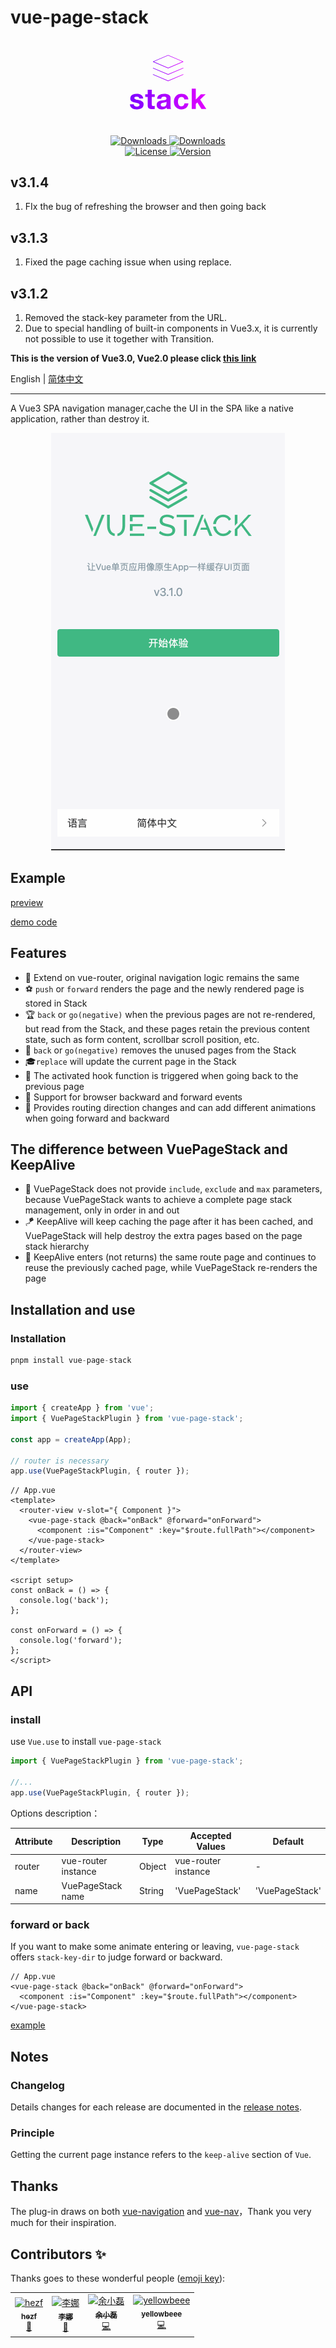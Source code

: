 # vue-page-stack

<p align="center">
  <svg width="200" viewBox="0 0 327.31497027104996 221.87499999999997" class="looka-1j8o68f">
         <defs id="SvgjsDefs1620">
            <linearGradient id="SvgjsLinearGradient1627">
              <stop id="SvgjsStop1628" stop-color="#7f00ff" offset="0"></stop>
              <stop id="SvgjsStop1629" stop-color="#e100ff" offset="1"></stop>
            </linearGradient>
            <linearGradient id="SvgjsLinearGradient1630">
              <stop id="SvgjsStop1631" stop-color="#7f00ff" offset="0"></stop>
              <stop id="SvgjsStop1632" stop-color="#e100ff" offset="1"></stop>
            </linearGradient>
            <linearGradient id="SvgjsLinearGradient1633">
              <stop id="SvgjsStop1634" stop-color="#7f00ff" offset="0"></stop>
              <stop id="SvgjsStop1635" stop-color="#e100ff" offset="1"></stop>
            </linearGradient>
          </defs>
          <g
            id="SvgjsG1622"
            featurekey="symbolFeature-0"
            transform="matrix(1.4392189553564954,0,0,1.4392189553564954,92.03904948708293,2.2474866792680075)"
            fill="url(#SvgjsLinearGradient1630)"
          >
            <path
              xmlns="http://www.w3.org/2000/svg"
              d="M22.53,38.82,49.8,50.46a.5.5,0,0,0,.39,0L77.47,38.82a.5.5,0,0,0,0-.92L50.2,26.27a.51.51,0,0,0-.39,0L22.53,37.9a.5.5,0,0,0,0,.92ZM50,27.27,76,38.36,50,49.46,24,38.36Z"
            ></path>
            <path
              xmlns="http://www.w3.org/2000/svg"
              d="M77.08,61.18,50,72.73,22.92,61.18a.5.5,0,1,0-.39.92L49.8,73.73a.5.5,0,0,0,.39,0L77.47,62.1a.5.5,0,1,0-.39-.92Z"
            ></path>
            <path
              xmlns="http://www.w3.org/2000/svg"
              d="M77.08,49.54,50,61.09,22.92,49.54a.5.5,0,0,0-.39.92L49.8,62.1a.5.5,0,0,0,.39,0L77.47,50.46a.5.5,0,1,0-.39-.92Z"
            ></path>
          </g>
          <g
            id="SvgjsG1623"
            featurekey="nameFeature-0"
            transform="matrix(1.8679716093169987,0,0,1.8679716093169987,61.833154108940406,106.63040557324561)"
            fill="url(#SvgjsLinearGradient1633)"
          >
            <path
              d="M10.64 18.76 c2.7733 0 4.94 0.56004 6.5 1.68 s2.4333 2.76 2.62 4.92 l-5.4 0 c-0.08 -0.98668 -0.44 -1.7 -1.08 -2.14 s-1.5733 -0.66 -2.8 -0.66 c-1.0667 0 -1.86 0.16 -2.38 0.48 s-0.78 0.8 -0.78 1.44 c0 0.48 0.17332 0.88 0.52 1.2 s0.87336 0.6 1.58 0.84 s1.4867 0.44 2.34 0.6 c2.5867 0.50668 4.4132 1.0267 5.48 1.56 s1.8467 1.1733 2.34 1.92 s0.74 1.6667 0.74 2.76 c0 2.32 -0.84668 4.1 -2.54 5.34 s-3.9933 1.86 -6.9 1.86 c-3.04 0 -5.4068 -0.65332 -7.1 -1.96 s-2.5666 -3.08 -2.62 -5.32 l5.4 0 c0 1.0667 0.41332 1.9134 1.24 2.54 s1.8667 0.94 3.12 0.94 c1.0667 0 1.9534 -0.23332 2.66 -0.7 s1.06 -1.1134 1.06 -1.94 c0 -0.53332 -0.22 -0.97332 -0.66 -1.32 s-1.06 -0.65336 -1.86 -0.92004 s-2.04 -0.57336 -3.72 -0.92004 c-1.3333 -0.26668 -2.52 -0.62668 -3.56 -1.08 s-1.8333 -1.0466 -2.38 -1.78 s-0.82 -1.6333 -0.82 -2.7 c0 -1.36 0.32668 -2.5467 0.98 -3.56 s1.6533 -1.78 3 -2.3 s3.02 -0.78 5.02 -0.78 z M31.747 13.120000000000001 l0.000039062 6.2 l4.16 0 l0 3.8 l-4.16 0 l0 10.24 c0 0.96 0.16 1.6 0.48 1.92 s0.96 0.48 1.92 0.48 c0.69332 0 1.28 -0.05332 1.76 -0.16 l0 4.44 c-0.8 0.13332 -1.92 0.2 -3.36 0.2 c-2.1867 0 -3.8134 -0.37332 -4.88 -1.12 s-1.6 -2.04 -1.6 -3.88 l0 -12.12 l-3.44 0 l0 -3.8 l3.44 0 l0 -6.2 l5.68 0 z M49.054 18.76 c6.0268 0.02668 9.04 1.9866 9.04 5.88 l0 10.96 c0 2.0267 0.24 3.4934 0.72 4.4 l-5.76 0 c-0.21332 -0.64 -0.34664 -1.3067 -0.39996 -2 c-1.68 1.7067 -4 2.56 -6.96 2.56 c-2.16 0 -3.8733 -0.54668 -5.14 -1.64 s-1.9 -2.6133 -1.9 -4.56 c0 -1.8933 0.6 -3.36 1.8 -4.4 c1.2267 -1.0933 3.4534 -1.7866 6.68 -2.08 c2.2933 -0.24 3.7466 -0.54 4.36 -0.9 s0.92 -0.91332 0.92 -1.66 c0 -0.93332 -0.28 -1.6266 -0.84 -2.08 s-1.4933 -0.68 -2.8 -0.68 c-1.2 0 -2.1067 0.24668 -2.72 0.74 s-0.97332 1.2866 -1.08 2.38 l-5.68 0 c0.13332 -2.2667 1.0666 -3.9867 2.8 -5.16 s4.0532 -1.76 6.96 -1.76 z M44.334 34.12 c0 1.76 1.16 2.64 3.48 2.64 c3.04 -0.02668 4.5732 -1.5867 4.6 -4.68 l0 -2.2 c-0.45332 0.45332 -1.6 0.78664 -3.44 0.99996 c-1.6 0.18668 -2.7733 0.51336 -3.52 0.98004 s-1.12 1.22 -1.12 2.26 z M73.321 18.76 c2.8 0 5.08 0.71328 6.84 2.14 s2.72 3.3267 2.88 5.7 l-5.56 0 c-0.37332 -2.3733 -1.7733 -3.56 -4.2 -3.56 c-1.4933 0 -2.6733 0.61332 -3.54 1.84 s-1.3 2.8534 -1.3 4.88 c0 1.9467 0.41332 3.52 1.24 4.72 s1.9867 1.8 3.48 1.8 c2.5867 0 4.0932 -1.4 4.52 -4.2 l5.48 0 c-0.37332 2.7467 -1.4333 4.8468 -3.18 6.3 s-4.0068 2.18 -6.78 2.18 c-3.0667 0 -5.5732 -0.98 -7.52 -2.94 s-2.92 -4.5132 -2.92 -7.66 c0 -3.4133 0.96 -6.1332 2.88 -8.16 s4.48 -3.04 7.68 -3.04 z M93.468 11.440000000000001 l0 15.32 l7.16 -7.44 l6.72 0 l-7.8 7.6 l8.68 13.08 l-6.88 0 l-5.68 -9.24 l-2.2 2.12 l0 7.12 l-5.68 0 l0 -28.56 l5.68 0 z"
            ></path>
          </g>
  </svg>
</p>

<p align="center">
  <a href="https://www.npmjs.com/package/vue-page-stack">
    <img src="https://img.shields.io/npm/dt/vue-page-stack.svg" alt="Downloads">
  </a>
  <a href="https://www.npmjs.com/package/vue-page-stack">
    <img src="https://img.shields.io/npm/dm/vue-page-stack.svg" alt="Downloads">
  </a>
  <br>
  <a href="https://github.com/hezhongfeng/vue-page-stack/blob/master/LICENSE.md">
    <img src="https://img.shields.io/npm/l/vue-page-stack.svg" alt="License">
  </a>
  <a href="https://www.npmjs.com/package/vue-page-stack">
    <img src="https://img.shields.io/npm/v/vue-page-stack.svg" alt="Version">
  </a>
</p>

## v3.1.4

1. FIx the bug of refreshing the browser and then going back

## v3.1.3

1. Fixed the page caching issue when using replace.

## v3.1.2

1. Removed the stack-key parameter from the URL.
2. Due to special handling of built-in components in Vue3.x, it is currently not possible to use it together with Transition.

**This is the version of Vue3.0, Vue2.0 please click [this link](https://github.com/hezhongfeng/vue-page-stack/tree/v1.5.0)**

English | [简体中文](./README.zh-cn.md)

---

A Vue3 SPA navigation manager,cache the UI in the SPA like a native application, rather than destroy it.

<div align="center">
  <img src="https://raw.githubusercontent.com/hezhongfeng/images/master/vue-page-stack.gif">
</div>

## Example

[preview](http://vue-page-stack-example.vercel.app/)

[demo code](https://github.com/hezhongfeng/vue-page-stack-example)

## Features

- 🐉 Extend on vue-router, original navigation logic remains the same
- ⚽ `push` or `forward` renders the page and the newly rendered page is stored in Stack
- 🏆 `back` or `go(negative)` when the previous pages are not re-rendered, but read from the Stack, and these pages retain the previous content state, such as form content, scrollbar scroll position, etc.
- 🏈 `back` or `go(negative)` removes the unused pages from the Stack
- 🎓`replace` will update the current page in the Stack
- 🎉 The activated hook function is triggered when going back to the previous page
- 🚀 Support for browser backward and forward events
- 🐰 Provides routing direction changes and can add different animations when going forward and backward

## The difference between VuePageStack and KeepAlive

- 🌱 VuePageStack does not provide `include`, `exclude` and `max` parameters, because VuePageStack wants to achieve a complete page stack management, only in order in and out
- 🪁 KeepAlive will keep caching the page after it has been cached, and VuePageStack will help destroy the extra pages based on the page stack hierarchy
- 🧬 KeepAlive enters (not returns) the same route page and continues to reuse the previously cached page, while VuePageStack re-renders the page

## Installation and use

### Installation

```js
pnpm install vue-page-stack
```

### use

```js
import { createApp } from 'vue';
import { VuePageStackPlugin } from 'vue-page-stack';

const app = createApp(App);

// router is necessary
app.use(VuePageStackPlugin, { router });
```

```vue
// App.vue
<template>
  <router-view v-slot="{ Component }">
    <vue-page-stack @back="onBack" @forward="onForward">
      <component :is="Component" :key="$route.fullPath"></component>
    </vue-page-stack>
  </router-view>
</template>

<script setup>
const onBack = () => {
  console.log('back');
};

const onForward = () => {
  console.log('forward');
};
</script>
```

## API

### install

use `Vue.use` to install `vue-page-stack`

```js
import { VuePageStackPlugin } from 'vue-page-stack';

//...
app.use(VuePageStackPlugin, { router });
```

Options description：

| Attribute | Description         | Type   | Accepted Values     | Default        |
| --------- | ------------------- | ------ | ------------------- | -------------- |
| router    | vue-router instance | Object | vue-router instance | -              |
| name      | VuePageStack name   | String | 'VuePageStack'      | 'VuePageStack' |

### forward or back

If you want to make some animate entering or leaving, `vue-page-stack` offers `stack-key-dir` to judge forward or backward.

```vue
// App.vue
<vue-page-stack @back="onBack" @forward="onForward">
  <component :is="Component" :key="$route.fullPath"></component>
</vue-page-stack>
```

[example](https://github.com/hezhongfeng/vue-page-stack-example/blob/master/src/App.vue)

## Notes

### Changelog

Details changes for each release are documented in the [release notes](https://github.com/hezhongfeng/vue-page-stack/releases).

### Principle

Getting the current page instance refers to the `keep-alive` section of `Vue`.

## Thanks

The plug-in draws on both [vue-navigation](https://github.com/zack24q/vue-navigation) and [vue-nav](https://github.com/nearspears/vue-nav)，Thank you very much for their inspiration.

## Contributors ✨

Thanks goes to these wonderful people ([emoji key](https://allcontributors.org/docs/en/emoji-key)):

<table>
  <tr>
    <td align="center"><a href="http://hezf.online"><img src="https://avatars2.githubusercontent.com/u/12163050?v=4" width="100px;" alt="hezf"/><br /><sub><b>hezf</b></sub></a><br /><a href="#design-hezhongfeng" title="Design">🎨</a></td>
    <td align="center"><a href="https://github.com/woshilina"><img src="https://avatars0.githubusercontent.com/u/28744945?v=4" width="100px;" alt="李娜"/><br /><sub><b>李娜</b></sub></a><br /><a href="https://github.com/hezhongfeng/vue-page-stack/commits?author=woshilina" title="Documentation">📖</a></td>
    <td align="center"><a href="https://github.com/yuxiaolei1989"><img src="https://avatars0.githubusercontent.com/u/7732447?v=4" width="100px;" alt="余小磊"/><br /><sub><b>余小磊</b></sub></a><br /><a href="https://github.com/hezhongfeng/vue-page-stack/commits?author=yuxiaolei1989" title="Code">💻</a></td>
    <td align="center"><a href="https://github.com/yellowbeee"><img src="https://avatars0.githubusercontent.com/u/16685984?v=4" width="100px;" alt="yellowbeee"/><br /><sub><b>yellowbeee</b></sub></a><br /><a href="https://github.com/hezhongfeng/vue-page-stack/commits?author=yellowbeee" title="Code">💻</a></td>
  </tr>
</table>

